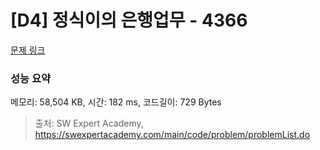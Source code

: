# [D4] 정식이의 은행업무 - 4366 

[문제 링크](https://swexpertacademy.com/main/code/problem/problemDetail.do?contestProbId=AWMeRLz6kC0DFAXd) 

### 성능 요약

메모리: 58,504 KB, 시간: 182 ms, 코드길이: 729 Bytes



> 출처: SW Expert Academy, https://swexpertacademy.com/main/code/problem/problemList.do